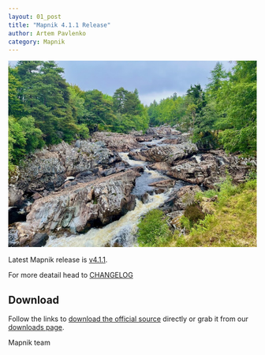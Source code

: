 ```yaml
---
layout: 01_post
title: "Mapnik 4.1.1 Release"
author: Artem Pavlenko
category: Mapnik
---
```


![image](/images/achness-falls.jpg)

Latest Mapnik release is [v4.1.1](https://github.com/mapnik/mapnik/releases/tag/v4.1.1).

For more deatail head to  [CHANGELOG](https://github.com/mapnik/mapnik/blob/v4.1.1/CHANGELOG.md#mapnik-411)

## Download

Follow the links to [download the official source](https://github.com/mapnik/mapnik/releases/tag/v4.1.1) directly or grab it from our [downloads page](/pages/downloads.html).

Mapnik team
